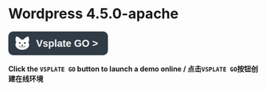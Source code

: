 # Wordpress 4.5.0-apache

<a href="https://www.vsplate.com/?docker-compose=https://github.com/vsplate/dcenvs/wordpress/4.5.0-apache"><img alt="VSPLATE GO" src="https://raw.githubusercontent.com/vsplate/images/master/vsgo_btn.png" width="200px"></a>

**Click the `VSPLATE GO` button to launch a demo online / 点击`VSPLATE GO`按钮创建在线环境**
